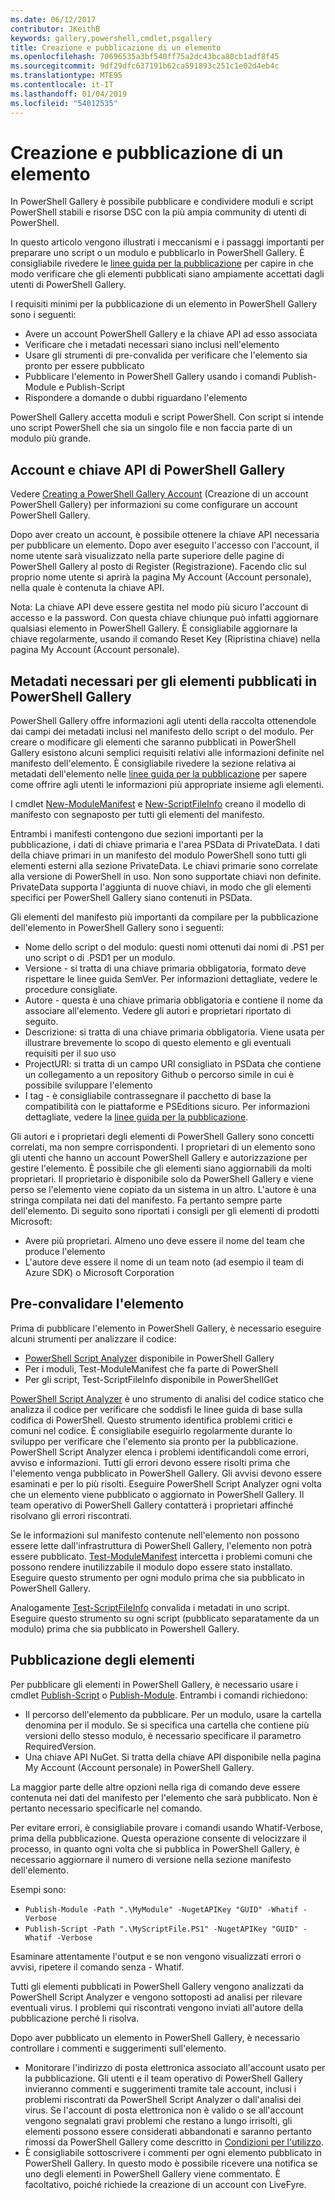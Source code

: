 ```yaml
---
ms.date: 06/12/2017
contributor: JKeithB
keywords: gallery,powershell,cmdlet,psgallery
title: Creazione e pubblicazione di un elemento
ms.openlocfilehash: 70696535a3bf540ff75a2dc43bca80cb1adf8f45
ms.sourcegitcommit: 9df29dfc637191b62ca591893c251c1e02d4eb4c
ms.translationtype: MTE95
ms.contentlocale: it-IT
ms.lasthandoff: 01/04/2019
ms.locfileid: "54012535"
---
```

# <a name="creating-and-publishing-an-item"></a>Creazione e pubblicazione di un elemento

In PowerShell Gallery è possibile pubblicare e condividere moduli e script PowerShell stabili e risorse DSC con la più ampia community di utenti di PowerShell.

In questo articolo vengono illustrati i meccanismi e i passaggi importanti per preparare uno script o un modulo e pubblicarlo in PowerShell Gallery. È consigliabile rivedere le [linee guida per la pubblicazione](../../concepts/publishing-guidelines.md) per capire in che modo verificare che gli elementi pubblicati siano ampiamente accettati dagli utenti di PowerShell Gallery.

I requisiti minimi per la pubblicazione di un elemento in PowerShell Gallery sono i seguenti:

- Avere un account PowerShell Gallery e la chiave API ad esso associata
- Verificare che i metadati necessari siano inclusi nell'elemento
- Usare gli strumenti di pre-convalida per verificare che l'elemento sia pronto per essere pubblicato
- Pubblicare l'elemento in PowerShell Gallery usando i comandi Publish-Module e Publish-Script
- Rispondere a domande o dubbi riguardano l'elemento

PowerShell Gallery accetta moduli e script PowerShell. Con script si intende uno script PowerShell che sia un singolo file e non faccia parte di un modulo più grande.

## <a name="powershell-gallery-account-and-api-key"></a>Account e chiave API di PowerShell Gallery

Vedere [Creating a PowerShell Gallery Account](/powershell/gallery/how-to/publishing-packages/creating-an-account) (Creazione di un account PowerShell Gallery) per informazioni su come configurare un account PowerShell Gallery.

Dopo aver creato un account, è possibile ottenere la chiave API necessaria per pubblicare un elemento. Dopo aver eseguito l'accesso con l'account, il nome utente sarà visualizzato nella parte superiore delle pagine di PowerShell Gallery al posto di Register (Registrazione). Facendo clic sul proprio nome utente si aprirà la pagina My Account (Account personale), nella quale è contenuta la chiave API.

Nota: La chiave API deve essere gestita nel modo più sicuro l'account di accesso e la password.
Con questa chiave chiunque può infatti aggiornare qualsiasi elemento in PowerShell Gallery.
È consigliabile aggiornare la chiave regolarmente, usando il comando Reset Key (Ripristina chiave) nella pagina My Account (Account personale).

## <a name="required-metadata-for-items-published-to-the-powershell-gallery"></a>Metadati necessari per gli elementi pubblicati in PowerShell Gallery

PowerShell Gallery offre informazioni agli utenti della raccolta ottenendole dai campi dei metadati inclusi nel manifesto dello script o del modulo. Per creare o modificare gli elementi che saranno pubblicati in PowerShell Gallery esistono alcuni semplici requisiti relativi alle informazioni definite nel manifesto dell'elemento.
È consigliabile rivedere la sezione relativa ai metadati dell'elemento nelle [linee guida per la pubblicazione](../../concepts/publishing-guidelines.md) per sapere come offrire agli utenti le informazioni più appropriate insieme agli elementi.

I cmdlet [New-ModuleManifest](/powershell/module/microsoft.powershell.core/new-modulemanifest) e [New-ScriptFileInfo](/powershell/module/PowerShellGet/New-ScriptFileInfo) creano il modello di manifesto con segnaposto per tutti gli elementi del manifesto.

Entrambi i manifesti contengono due sezioni importanti per la pubblicazione, i dati di chiave primaria e l'area PSData di PrivateData. I dati della chiave primari in un manifesto del modulo PowerShell sono tutti gli elementi esterni alla sezione PrivateData. Le chiavi primarie sono correlate alla versione di PowerShell in uso. Non sono supportate chiavi non definite. PrivateData supporta l'aggiunta di nuove chiavi, in modo che gli elementi specifici per PowerShell Gallery siano contenuti in PSData.


Gli elementi del manifesto più importanti da compilare per la pubblicazione dell'elemento in PowerShell Gallery sono i seguenti:

- Nome dello script o del modulo: questi nomi ottenuti dai nomi di .PS1 per uno script o di .PSD1 per un modulo.
- Versione - si tratta di una chiave primaria obbligatoria, formato deve rispettare le linee guida SemVer. Per informazioni dettagliate, vedere le procedure consigliate.
- Autore - questa è una chiave primaria obbligatoria e contiene il nome da associare all'elemento.
Vedere gli autori e proprietari riportato di seguito.
- Descrizione: si tratta di una chiave primaria obbligatoria. Viene usata per illustrare brevemente lo scopo di questo elemento e gli eventuali requisiti per il suo uso
- ProjectURI: si tratta di un campo URI consigliato in PSData che contiene un collegamento a un repository Github o percorso simile in cui è possibile sviluppare l'elemento
- I tag - è consigliabile contrassegnare il pacchetto di base la compatibilità con le piattaforme e PSEditions sicuro. Per informazioni dettagliate, vedere la [linee guida per la pubblicazione](../../concepts/publishing-guidelines.md#tag-your-package-with-the-compatible-pseditions-and-platforms).

Gli autori e i proprietari degli elementi di PowerShell Gallery sono concetti correlati, ma non sempre corrispondenti. I proprietari di un elemento sono gli utenti che hanno un account PowerShell Gallery e autorizzazione per gestire l'elemento. È possibile che gli elementi siano aggiornabili da molti proprietari. Il proprietario è disponibile solo da PowerShell Gallery e viene perso se l'elemento viene copiato da un sistema in un altro. L'autore è una stringa compilata nei dati del manifesto. Fa pertanto sempre parte dell'elemento. Di seguito sono riportati i consigli per gli elementi di prodotti Microsoft:

- Avere più proprietari. Almeno uno deve essere il nome del team che produce l'elemento
- L'autore deve essere il nome di un team noto (ad esempio il team di Azure SDK) o Microsoft Corporation


## <a name="pre-validate-your-item"></a>Pre-convalidare l'elemento

Prima di pubblicare l'elemento in PowerShell Gallery, è necessario eseguire alcuni strumenti per analizzare il codice:

- [PowerShell Script Analyzer](https://www.powershellgallery.com/packages/PSScriptAnalyzer/) disponibile in PowerShell Gallery
- Per i moduli, Test-ModuleManifest che fa parte di PowerShell
- Per gli script, Test-ScriptFileInfo disponibile in PowerShellGet

[PowerShell Script Analyzer](https://www.powershellgallery.com/packages/PSScriptAnalyzer/) è uno strumento di analisi del codice statico che analizza il codice per verificare che soddisfi le linee guida di base sulla codifica di PowerShell. Questo strumento identifica problemi critici e comuni nel codice. È consigliabile eseguirlo regolarmente durante lo sviluppo per verificare che l'elemento sia pronto per la pubblicazione. PowerShell Script Analyzer elenca i problemi identificandoli come errori, avviso e informazioni. Tutti gli errori devono essere risolti prima che l'elemento venga pubblicato in PowerShell Gallery. Gli avvisi devono essere esaminati e per lo più risolti. Eseguire PowerShell Script Analyzer ogni volta che un elemento viene pubblicato o aggiornato in PowerShell Gallery. Il team operativo di PowerShell Gallery contatterà i proprietari affinché risolvano gli errori riscontrati.

Se le informazioni sul manifesto contenute nell'elemento non possono essere lette dall'infrastruttura di PowerShell Gallery, l'elemento non potrà essere pubblicato.
[Test-ModuleManifest](/powershell/module/microsoft.powershell.core/test-modulemanifest) intercetta i problemi comuni che possono rendere inutilizzabile il modulo dopo essere stato installato. Eseguire questo strumento per ogni modulo prima che sia pubblicato in PowerShell Gallery.

Analogamente [Test-ScriptFileInfo](/powershell/module/PowerShellGet/test-scriptfileinfo) convalida i metadati in uno script. Eseguire questo strumento su ogni script (pubblicato separatamente da un modulo) prima che sia pubblicato in Powershell Gallery.


## <a name="publishing-items"></a>Pubblicazione degli elementi

Per pubblicare gli elementi in PowerShell Gallery, è necessario usare i cmdlet [Publish-Script](/powershell/module/PowerShellGet/publish-script) o [Publish-Module](/powershell/module/PowerShellGet/publish-module). Entrambi i comandi richiedono:

- Il percorso dell'elemento da pubblicare. Per un modulo, usare la cartella denomina per il modulo. Se si specifica una cartella che contiene più versioni dello stesso modulo, è necessario specificare il parametro RequiredVersion.
- Una chiave API NuGet. Si tratta della chiave API disponibile nella pagina My Account (Account personale) in PowerShell Gallery.

La maggior parte delle altre opzioni nella riga di comando deve essere contenuta nei dati del manifesto per l'elemento che sarà pubblicato. Non è pertanto necessario specificarle nel comando.

Per evitare errori, è consigliabile provare i comandi usando Whatif-Verbose, prima della pubblicazione. Questa operazione consente di velocizzare il processo, in quanto ogni volta che si pubblica in PowerShell Gallery, è necessario aggiornare il numero di versione nella sezione manifesto dell'elemento.

Esempi sono:

* `Publish-Module -Path ".\MyModule" -NugetAPIKey "GUID" -Whatif -Verbose`
* `Publish-Script -Path ".\MyScriptFile.PS1" -NugetAPIKey "GUID" -Whatif -Verbose`

Esaminare attentamente l'output e se non vengono visualizzati errori o avvisi, ripetere il comando senza - Whatif.

Tutti gli elementi pubblicati in PowerShell Gallery vengono analizzati da PowerShell Script Analyzer e vengono sottoposti ad analisi per rilevare eventuali virus. I problemi qui riscontrati vengono inviati all'autore della pubblicazione perché li risolva.

Dopo aver pubblicato un elemento in PowerShell Gallery, è necessario controllare i commenti e suggerimenti sull'elemento.

- Monitorare l'indirizzo di posta elettronica associato all'account usato per la pubblicazione. Gli utenti e il team operativo di PowerShell Gallery invieranno commenti e suggerimenti tramite tale account, inclusi i problemi riscontrati da PowerShell Script Analyzer o dall'analisi dei virus. Se l'account di posta elettronica non è valido o se all'account vengono segnalati gravi problemi che restano a lungo irrisolti, gli elementi possono essere considerati abbandonati e saranno pertanto rimossi da PowerShell Gallery come descritto in [Condizioni per l'utilizzo](https://www.powershellgallery.com/policies/Terms).
- È consigliabile sottoscrivere i commenti per ogni elemento pubblicato in PowerShell Gallery. In questo modo è possibile ricevere una notifica se uno degli elementi in PowerShell Gallery viene commentato. È facoltativo, poiché richiede la creazione di un account con LiveFyre.
